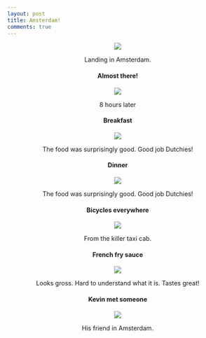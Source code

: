 ```yaml
---
layout: post
title: Amsterdam!
comments: true
---
```


<div class="pp_items"><div class="pp_item" align="center"><img src="http://static.pixelpipe.com/3ddec9b7-5e38-41e7-a611-52f8c90466a9_b.jpg" style="max-width: 100%;" /><p>Landing in Amsterdam. </p></div><div class="pp_item" align="center"><h4 class="pp_title">Almost there!</h4><img src="http://static.pixelpipe.com/da6239bf-f478-45b9-8ed0-1f8e75ced974_b.jpg" style="max-width: 100%;" /><p>8 hours later</p></div><div class="pp_item" align="center"><h4 class="pp_title">Breakfast</h4><img src="http://static.pixelpipe.com/46f5adce-bf5e-4560-9502-d590fd842fb9_b.jpg" style="max-width: 100%;" /><p>The food was surprisingly good. Good job Dutchies!</p></div><div class="pp_item" align="center"><h4 class="pp_title">Dinner</h4><img src="http://static.pixelpipe.com/a71d7c1c-b956-4bc9-9514-93c613bcda4b_b.jpg" style="max-width: 100%;" /><p>The food was surprisingly good. Good job Dutchies!</p></div><div class="pp_item" align="center"><h4 class="pp_title">Bicycles everywhere </h4><img src="http://static.pixelpipe.com/e8788d41-22f3-4c40-aacf-305eed7b4a76_b.jpg" style="max-width: 100%;" /><p>From the killer taxi cab. </p></div><div class="pp_item" align="center"><h4 class="pp_title">French fry sauce</h4><img src="http://static.pixelpipe.com/01c48aaa-ec0e-4d01-826a-1d8a192ad4a8_b.jpg" style="max-width: 100%;" /><p>Looks gross. Hard to understand what it is. Tastes great!</p></div><div class="pp_item" align="center"><h4 class="pp_title">Kevin met someone</h4><img src="http://static.pixelpipe.com/feb539c3-06f8-42e5-86ad-051050384aa5_b.jpg" style="max-width: 100%;" /><p>His friend in Amsterdam. </p></div></div>
